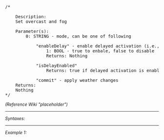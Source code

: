<pre>/*

	Description:
	Set overcast and fog

	Parameter(s):
		0: STRING - mode, can be one of following

			"enableDelay" - enable delayed activation (i.e., weather changes are not applied manually and have to be confirmed by mission)
				1: BOOL - true to enbale, false to disable
				Returns: Nothing
		
			"isDelayEnabled"
				Returns: true if delayed activation is enabled, otherwise false

			"commit" - apply weather changes
	Returns:
	Nothing
*/</pre>

*(Reference Wiki "placeholder")*


---
*Syntaxes:*

<!-- [] call `BIS_fnc_moduleWeather` -->

---
*Example 1:*

<!-- 
```sqf
[] call BIS_fnc_moduleWeather;
``` -->